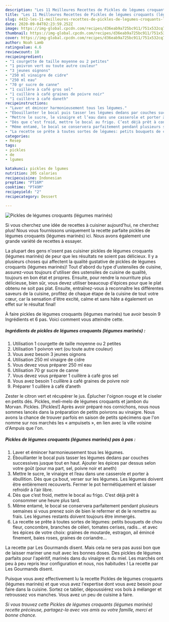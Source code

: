 ```yaml
---
description: "Les 11 Meilleures Recettes de Pickles de légumes croquants (légumes marinés)"
title: "Les 11 Meilleures Recettes de Pickles de légumes croquants (légumes marinés)"
slug: 4432-les-11-meilleures-recettes-de-pickles-de-legumes-croquants-legumes-marines
date: 2020-09-04T02:23:59.252Z
image: https://img-global.cpcdn.com/recipes/d36eab9a725bc911/751x532cq70/pickles-de-legumes-croquants-legumes-marines-photo-principale-de-la-recette.jpg
thumbnail: https://img-global.cpcdn.com/recipes/d36eab9a725bc911/751x532cq70/pickles-de-legumes-croquants-legumes-marines-photo-principale-de-la-recette.jpg
cover: https://img-global.cpcdn.com/recipes/d36eab9a725bc911/751x532cq70/pickles-de-legumes-croquants-legumes-marines-photo-principale-de-la-recette.jpg
author: Noah Lamb
ratingvalue: 4.6
reviewcount: 10
recipeingredient:
- "1 courgette de taille moyenne ou 2 petites"
- "1 poivron vert ou toute autre couleur"
- "3 jeunes oignons"
- "250 ml vinaigre de cidre"
- "250 ml eau"
- "70 gr sucre de canne"
- "1 cuillère à café gros sel"
- "1 cuillère à café graines de poivre noir"
- "1 cuillère à café daneth"
recipeinstructions:
- "Laver et émincer harmonieusement tous les légumes."
- "Ébouillanter le bocal puis tasser les légumes dedans par couches successives jusque tout en haut. Ajouter les épices par dessus selon votre goût (pour ma part, sel, poivre noir et aneth)"
- "Mettre le sucre, le vinaigre et l’eau dans une casserole et porter à ébullition. Dès que ça bout, verser sur les légumes. Les légumes doivent être entièrement recouverts. Fermer le pot hermétiquement et laisser refroidir à l’air libre."
- "Dès que c’est froid, mettre le bocal au frigo. C’est déjà prêt à consommer une heure plus tard."
- "Même entamé, le bocal se conservera parfaitement pendant plusieurs semaines si vous prenez soin de bien le refermer et de le remettre au frais. Les légumes restants doivent toujours être immergés."
- "La recette se prête à toutes sortes de légumes: petits bouquets de chou fleur, concombre, branches de céleri, tomates cerises, radis... et avec les épices de votre choix: graines de moutarde, estragon, ail émincé finement, baies roses, graines de coriandre..."
categories:
- Resep
tags:
- pickles
- de
- lgumes

katakunci: pickles de lgumes 
nutrition: 205 calories
recipecuisine: Indonesian
preptime: "PT16M"
cooktime: "PT49M"
recipeyield: "2"
recipecategory: Dessert

---
```



![Pickles de légumes croquants (légumes marinés)](https://img-global.cpcdn.com/recipes/d36eab9a725bc911/751x532cq70/pickles-de-legumes-croquants-legumes-marines-photo-principale-de-la-recette.jpg)

Si vous cherchez une idée de recettes à cuisiner aujourd'hui, ne cherchez plus! Nous vous fournissons uniquement la recette parfaite pickles de légumes croquants (légumes marinés) ici. Nous avons également une grande variété de recettes à essayer.

La plupart des gens n'osent pas cuisiner pickles de légumes croquants (légumes marinés) de peur que les résultats ne soient pas délicieux. Il y a plusieurs choses qui affectent la qualité gustative de pickles de légumes croquants (légumes marinés)! Tout d'abord du type d'ustensiles de cuisine, assurez-vous toujours d'utiliser des ustensiles de cuisine de qualité, toujours en bon état et propres. Ensuite, pour rendre la nourriture plus délicieuse, bien sûr, vous devez utiliser beaucoup d'épices pour que le plat obtenu ne soit pas plat. Ensuite, entraînez-vous à reconnaître les différentes saveurs de la cuisine, profitez de chaque étape de la cuisine de tout votre cœur, car la sensation d'être excité, calme et sans hâte a également un effet sur le résultat final!

<!--inarticleads1-->

À faire pickles de légumes croquants (légumes marinés) tue avoir besoin 9 Ingrédients et 6 pas. Voici comment vous atteindre cette.

##### Ingrédients de pickles de légumes croquants (légumes marinés) :

1. Utilisation 1 courgette de taille moyenne ou 2 petites
1. Utilisation 1 poivron vert (ou toute autre couleur)
1. Vous avez besoin 3 jeunes oignons
1. Utilisation 250 ml vinaigre de cidre
1. Vous devez vous préparer 250 ml eau
1. Utilisation 70 gr sucre de canne
1. Vous devez vous préparer 1 cuillère à café gros sel
1. Vous avez besoin 1 cuillère à café graines de poivre noir
1. Préparer 1 cuillère à café d’aneth


Zester le citron vert et récupérer le jus. Éplucher l&#39;oignon rouge et le ciseler en petits dés. Pickles, meli-melo de légumes croquants et jambon du Morvan. Pickles. [Pickles!] Après avoir préparé nos cornichons, nous nous sommes lancés dans la préparation de petits poivrons au vinaigre. Nous avons la chance de trouver parfois en saison de petits spécimens que l&#39;on nomme sur nos marchés les « ampuisets », en lien avec la ville voisine d&#39;Ampuis que l&#39;on. 

<!--inarticleads2-->

##### Pickles de légumes croquants (légumes marinés) pas à pas :

1. Laver et émincer harmonieusement tous les légumes.
1. Ébouillanter le bocal puis tasser les légumes dedans par couches successives jusque tout en haut. Ajouter les épices par dessus selon votre goût (pour ma part, sel, poivre noir et aneth)
1. Mettre le sucre, le vinaigre et l’eau dans une casserole et porter à ébullition. Dès que ça bout, verser sur les légumes. Les légumes doivent être entièrement recouverts. Fermer le pot hermétiquement et laisser refroidir à l’air libre.
1. Dès que c’est froid, mettre le bocal au frigo. C’est déjà prêt à consommer une heure plus tard.
1. Même entamé, le bocal se conservera parfaitement pendant plusieurs semaines si vous prenez soin de bien le refermer et de le remettre au frais. Les légumes restants doivent toujours être immergés.
1. La recette se prête à toutes sortes de légumes: petits bouquets de chou fleur, concombre, branches de céleri, tomates cerises, radis... et avec les épices de votre choix: graines de moutarde, estragon, ail émincé finement, baies roses, graines de coriandre...


La recette par Les Gourmands disent. Mais cela ne sera pas aussi bon que de laisser mariner une nuit avec les bonnes doses. Des pickles de légumes parfaits pour l&#39;apéritif, marinés dans du vinaigre et du miel. Les marchés ont peu à peu repris leur configuration et nous, nos habitudes ! La recette par Les Gourmands disent. 

<!--inarticleads1-->

<p>
Puisque vous avez effectivement lu la recette Pickles de légumes croquants (légumes marinés) et que vous avez l'expertise dont vous avez besoin pour faire dans la cuisine. Sortez ce tablier, dépoussiérez vos bols à mélanger et retroussez vos manches. Vous avez un peu de cuisine à faire.
</p>

<p>
<i>Si vous trouvez cette Pickles de légumes croquants (légumes marinés) recette précieuse, partagez-la avec vos amis ou votre famille, merci et bonne chance.</i>
</p>
